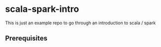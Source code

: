 # scala-spark-intro

This is just an example repo to go through an introduction to scala / spark

## Prerequisites

